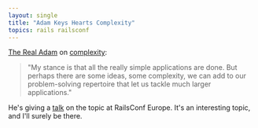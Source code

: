 ```yaml
---
layout: single
title: "Adam Keys Hearts Complexity"
topics: rails railsconf
---
```

[The Real Adam](http://therealadam.com/) on [complexity](http://therealadam.com/archive/2008/08/29/railsconf-europe-here-i-come/):

> "My stance is that all the really simple applications are done. But perhaps there are some ideas, some complexity, we can add to our problem-solving repertoire that let us tackle much larger applications."

He's giving a [talk](http://en.oreilly.com/railseurope2008/public/schedule/detail/3542) on the topic at RailsConf Europe. It's an interesting topic, and I'll surely be there.
